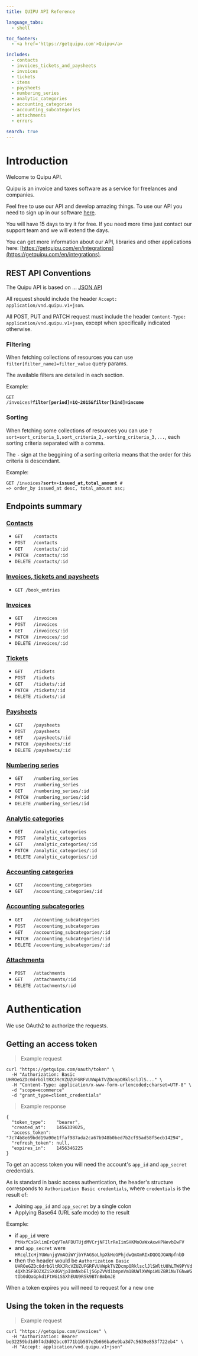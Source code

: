 ```yaml
---
title: QUIPU API Reference

language_tabs:
  - shell

toc_footers:
  - <a href='https://getquipu.com'>Quipu</a>

includes:
  - contacts
  - invoices_tickets_and_paysheets
  - invoices
  - tickets
  - items
  - paysheets
  - numbering_series
  - analytic_categories
  - accounting_categories
  - accounting_subcategories
  - attachments
  - errors

search: true
---
```


# Introduction

Welcome to Quipu API.

Quipu is an invoice and taxes software as a service for freelances and companies.

Feel free to use our API and develop amazing things. To use our API you need to sign up in our software [here](https://getquipu.com/en).

You will have 15 days to try it for free. If you need more time just contact our support team and we will extend the days.

You can get more information about our API, libraries and other applications here: [https://getquipu.com/en/integrations](https://getquipu.com/en/integrations).

## REST API Conventions

The Quipu API is based on ... <a href="http://jsonapi.org/">JSON API</a>

All request should include the header `Accept: application/vnd.quipu.v1+json`.

All POST, PUT and PATCH request must include the header `Content-Type: application/vnd.quipu.v1+json`, except when specifically indicated otherwise.

### Filtering

When fetching collections of resources you can use `filter[filter_name]=filter_value` query params.

The available filters are detailed in each section.

Example:

<code>GET /invoices?**filter[period]=1Q-2015&filter[kind]=income**</code>

### Sorting

When fetching some collections of resources you can use `?sort=sort_criteria_1,sort_criteria_2,-sorting_criteria_3,...`, each sorting criteria separated with a comma.

The `-` sign at the beggining of a sorting criteria means that the order for this criteria is descendant.

Example:

<code>GET /invoices?**sort=-issued_at,total_amount** # => order_by issued_at desc, total_amount asc;</code>

## Endpoints summary

### [Contacts](#contacts-section)

* `GET    /contacts`
* `POST   /contacts`
* `GET    /contacts/:id`
* `PATCH  /contacts/:id`
* `DELETE /contacts/:id`

### [Invoices, tickets and paysheets](#invoices-tickets-and-paysheets-section)

* `GET /book_entries`

### [Invoices](#invoices-section)

* `GET    /invoices`
* `POST   /invoices`
* `GET    /invoices/:id`
* `PATCH  /invoices/:id`
* `DELETE /invoices/:id`

### [Tickets](#tickets-section)

* `GET    /tickets`
* `POST   /tickets`
* `GET    /tickets/:id`
* `PATCH  /tickets/:id`
* `DELETE /tickets/:id`

### [Paysheets](#paysheets-section)

* `GET    /paysheets`
* `POST   /paysheets`
* `GET    /paysheets/:id`
* `PATCH  /paysheets/:id`
* `DELETE /paysheets/:id`

### [Numbering series](#numbering-series-section)

* `GET    /numbering_series`
* `POST   /numbering_series`
* `GET    /numbering_series/:id`
* `PATCH  /numbering_series/:id`
* `DELETE /numbering_series/:id`

### [Analytic categories](#analytic-categories-section)

* `GET    /analytic_categories`
* `POST   /analytic_categories`
* `GET    /analytic_categories/:id`
* `PATCH  /analytic_categories/:id`
* `DELETE /analytic_categories/:id`

### [Accounting categories](#accounting-categories-section)

* `GET    /accounting_categories`
* `GET    /accounting_categories/:id`

### [Accounting subcategories](#accounting-subcategories-section)

* `GET    /accounting_subcategories`
* `POST   /accounting_subcategories`
* `GET    /accounting_subcategories/:id`
* `PATCH  /accounting_subcategories/:id`
* `DELETE /accounting_subcategories/:id`

### [Attachments](#attachments-section)

* `POST   /attachments`
* `GET    /attachments/:id`
* `DELETE /attachments/:id`

# Authentication

We use OAuth2 to authorize the requests.

## Getting an access token

> Example request

```shell
curl "https://getquipu.com/oauth/token" \
  -H "Authorization: Basic UHROeGZDc0drbGltRXJRcVZUZUFGRFVUVWpkTVZDcmpORklsclJlS..." \
  -H "Content-Type: application/x-www-form-urlencoded;charset=UTF-8" \
  -d "scope=ecommerce"
  -d "grant_type=client_credentials"
```

> Example response

```shell
{
  "token_type":    "bearer",
  "created_at":    1456339025,
  "access_token":  "7c74b8e69bdd19a90e1ffaf987ada2ca67b948b0bed7b2cf95ad58f5ecb14294",
  "refresh_token": null,
  "expires_in":    1456346225
}
```

To get an access token you will need the account's `app_id` and `app_secret` credentials.

As is standard in basic access authentication, the header's structure corresponds to `Authorization Basic credentials`, where `credentials` is the result of:

* Joining `app_id` and `app_secret` by a single colon
* Applying Base64 (URL safe mode) to the result

Example:

* if `app_id` were `PtNxfCsGklimErQqVTeAFDUTUjdMVCrjNFIlrReIimSHKMoOaWxAxwHPNevbIwFV`
* and `app_secret` were `HRcqlIcHjYUWunjgVmAQiWYjbYFAGSoLhpXkHoGPhjdwQmXmRIxDQOQJOANpfnbD`
* then the header would be `Authorization Basic UHROeGZDc0drbGltRXJRcVZUZUFGRFVUVWpkTVZDcmpORklsclJlSWltU0hLTW9PYVd4QXh3SFBOZXZiSXdGVjpIUmNxbEljSGpZVVd1bmpnVm1BUWlXWWpiWUZBR1NvTGhwWGtIb0dQaGpkd1FtWG1SSXhEUU9RSk9BTnBmbmJE`

<aside class="notice">
  When a token expires you will need to request for a new one
</aside>

## Using the token in the requests

> Example request

```shell
curl "https://getquipu.com/invoices" \
  -H "Authorization: Bearer be32259bd1d0f4d3d02bcc0771b1b507e2b666ba9e9ba3d7c5639e853f722eb4" \
  -H "Accept: application/vnd.quipu.v1+json"
```
